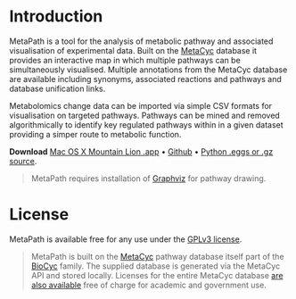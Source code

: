 # Introduction

MetaPath is a tool for the analysis of metabolic pathway and associated visualisation
of experimental data. Built on the [MetaCyc][metacyc] database it provides an interactive map in which multiple pathways can be simultaneously visualised. Multiple annotations from the MetaCyc database are available including synonyms, associated reactions and pathways and database unification links.

Metabolomics change data can be imported via simple CSV formats for visualisation on
targeted pathways. Pathways can be mined and removed algorithmically to identify key
regulated pathways within in a given dataset providing a simper route to metabolic
function.

**Download** [Mac OS X Mountain Lion .app][metapath-macapp] &bull; [Github][metapath-github] &bull; [Python .eggs or .gz source][metapath-pypi].

> MetaPath requires installation of [Graphviz][graphviz] for pathway drawing.

# License

MetaPath is available free for any use under the [GPLv3 license](http://www.gnu.org/licenses/gpl.html).

> MetaPath is built on the [MetaCyc](http://metacyc.org) pathway database itself part of 
the [BioCyc](http://biocyc.org) family. The supplied database is generated via the 
MetaCyc API and stored locally. Licenses for the entire MetaCyc database
[are also available](http://metacyc.org/contact.shtml) free of charge for academic
and government use.

 [metapath-github]: https://github.com/mfitzp/metapath/issues
 [metapath-github-issues]: https://github.com/mfitzp/metapath
 [metacyc]: http://metacyc.org
 [metapath-macapp]: http://downloads.martinfitzpatrick.name/MetaPath.dmg
 [metapath-pypi]: https://pypi.python.org/pypi/metapath 
 [graphviz]: http://www.graphviz.org/
 